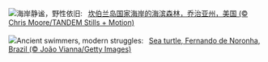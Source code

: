![](https://www.bing.com/th?id=OHR.CumberlandOaks_ZH-CN7265906780_UHD.jpg&w=1000)海岸静谧，野性依旧:&nbsp;&ensp;[坎伯兰岛国家海岸的海滨森林，乔治亚州，美国 (© Chris Moore/TANDEM Stills + Motion)](https://www.bing.com/th?id=OHR.CumberlandOaks_ZH-CN7265906780_UHD.jpg)
<br><br/>
![](https://www.bing.com/th?id=OHR.SeaTurtleBrazil_EN-US1789042400_UHD.jpg&w=1000)Ancient swimmers, modern struggles:&nbsp;&ensp;[Sea turtle, Fernando de Noronha, Brazil (© João Vianna/Getty Images)](https://www.bing.com/th?id=OHR.SeaTurtleBrazil_EN-US1789042400_UHD.jpg)
<br><br/>
